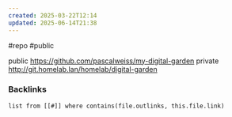 ```yaml
---
created: 2025-03-22T12:14
updated: 2025-06-14T21:38
---
```

#repo #public

public https://github.com/pascalweiss/my-digital-garden
private http://git.homelab.lan/homelab/digital-garden


### Backlinks
```dataview 
list from [[#]] where contains(file.outlinks, this.file.link)
```

